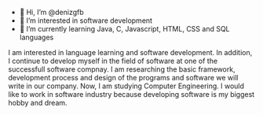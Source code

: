 - 👋 Hi, I’m @denizgfb
- 👀 I’m interested in software development
- 🌱 I’m currently learning Java, C, Javascript, HTML, CSS and SQL languages

I am interested in language learning and software development. In addition, I continue to develop 
myself in the field of software at one of the successfull software compnay. I am researching the basic framework, development 
process and design of the programs and software we will write in our company. Now, I am studying Computer Engineering. I would like to work in software 
industry because developing software is my biggest hobby and dream.
